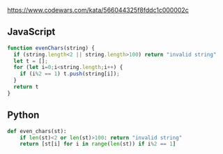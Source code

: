 https://www.codewars.com/kata/566044325f8fddc1c000002c

## JavaScript
```js
function evenChars(string) {
  if (string.length<2 || string.length>100) return "invalid string"
  let t = [];
  for (let i=0;i<string.length;i++) {
    if (i%2 == 1) t.push(string[i]);
  }
  return t
}
```

## Python
```python
def even_chars(st):
    if len(st)<2 or len(st)>100: return "invalid string"
    return [st[i] for i in range(len(st)) if i%2 == 1]
```